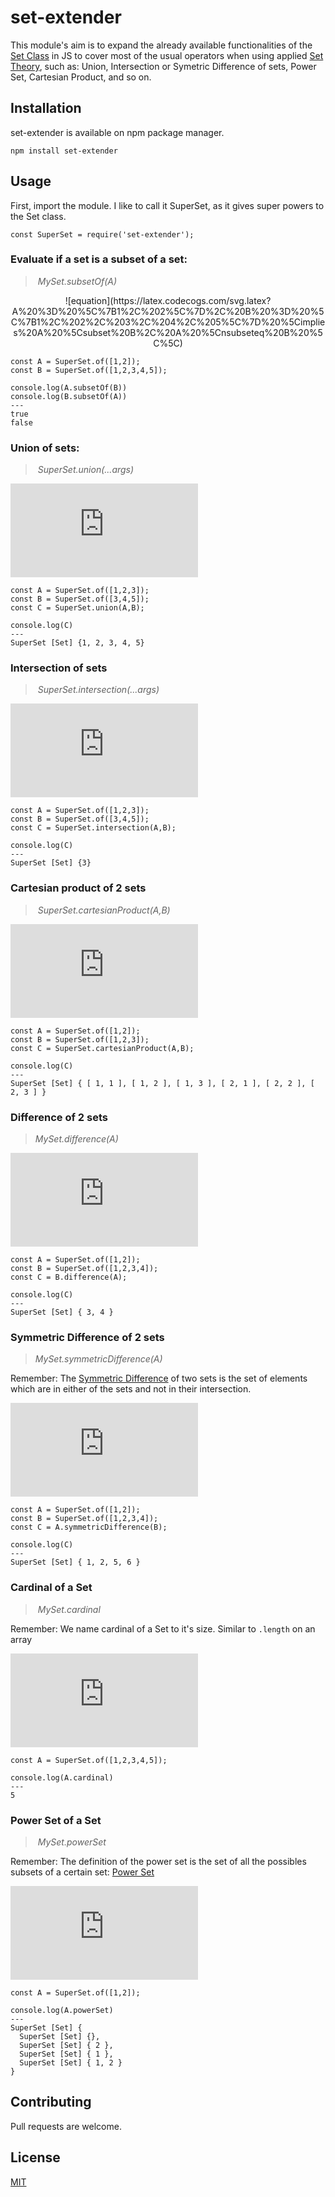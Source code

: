 # set-extender

This module's aim is to expand the already available functionalities of the [Set Class]('https://developer.mozilla.org/en-US/docs/Web/JavaScript/Reference/Global_Objects/Set') in JS to cover most of the usual operators when using applied [Set Theory]('https://en.wikipedia.org/wiki/Set_theory'), such as: Union, Intersection or Symetric Difference of sets, Power Set, Cartesian Product, and so on.

## Installation

set-extender is available on npm package manager.

```
npm install set-extender
```

## Usage

First, import the module. I like to call it SuperSet, as it gives super powers to the Set class.

```
const SuperSet = require('set-extender');
```

### Evaluate if a set is a subset of a set: 
> _MySet.subsetOf(A)_

<p align="center">
![equation](https://latex.codecogs.com/svg.latex?A%20%3D%20%5C%7B1%2C%202%5C%7D%2C%20B%20%3D%20%5C%7B1%2C%202%2C%203%2C%204%2C%205%5C%7D%20%5Cimplies%20A%20%5Csubset%20B%2C%20A%20%5Cnsubseteq%20B%20%5C%5C)
</p>

```
const A = SuperSet.of([1,2]);
const B = SuperSet.of([1,2,3,4,5]);
```

```
console.log(A.subsetOf(B))
console.log(B.subsetOf(A))
---
true
false
```

### Union of sets: 
> _SuperSet.union(...args)_

<!---
\begin{array}{c}
A = \{1, 2, 3\} \\
B = \{3, 4, 5\} \\
A \cup B = \{1, 2, 3, 4, 5\} \\
\end{array}
--->

![equation](https://latex.codecogs.com/svg.latex?%5Cbegin%7Barray%7D%7Bc%7D%20A%20%3D%20%5C%7B1%2C%202%2C%203%5C%7D%20%5C%5C%20B%20%3D%20%5C%7B3%2C%204%2C%205%5C%7D%20%5C%5C%20A%20%5Ccup%20B%20%3D%20%5C%7B1%2C%202%2C%203%2C%204%2C%205%5C%7D%20%5C%5C%20%5Cend%7Barray%7D)

```
const A = SuperSet.of([1,2,3]);
const B = SuperSet.of([3,4,5]);
const C = SuperSet.union(A,B);
```

```
console.log(C)
---
SuperSet [Set] {1, 2, 3, 4, 5}
```

### Intersection of sets
> _SuperSet.intersection(...args)_

<!---
\begin{array}{c}
A = \{1, 2, 3\} \\
B = \{3, 4, 5\} \\
A \cap B = \{3\} \\
\end{array}
--->

![equation](https://latex.codecogs.com/svg.latex?%5Cbegin%7Barray%7D%7Bc%7D%20A%20%3D%20%5C%7B1%2C%202%2C%203%5C%7D%20%5C%5C%20B%20%3D%20%5C%7B3%2C%204%2C%205%5C%7D%20%5C%5C%20A%20%5Ccap%20B%20%3D%20%5C%7B3%5C%7D%20%5C%5C%20%5Cend%7Barray%7D)

```
const A = SuperSet.of([1,2,3]);
const B = SuperSet.of([3,4,5]);
const C = SuperSet.intersection(A,B);
```

```
console.log(C)
---
SuperSet [Set] {3}
```

### Cartesian product of 2 sets
> _SuperSet.cartesianProduct(A,B)_

<!---
\begin{array}{c}
A = \{1, 2\} \\
B = \{1, 2, 3\} \\
A \times B = \{ (1,1),(1,2),(1,3),(2,1),(2,2),(2,3)
    \} \\
\end{array}
--->

![equation](https://latex.codecogs.com/svg.latex?%5Cbegin%7Barray%7D%7Bc%7D%20A%20%3D%20%5C%7B1%2C%202%5C%7D%20%5C%5C%20B%20%3D%20%5C%7B1%2C%202%2C%203%5C%7D%20%5C%5C%20A%20%5Ctimes%20B%20%3D%20%5C%7B%20%281%2C1%29%2C%281%2C2%29%2C%281%2C3%29%2C%282%2C1%29%2C%282%2C2%29%2C%282%2C3%29%20%5C%7D%20%5C%5C%20%5Cend%7Barray%7D)

```
const A = SuperSet.of([1,2]);
const B = SuperSet.of([1,2,3]);
const C = SuperSet.cartesianProduct(A,B);
```

```
console.log(C)
---
SuperSet [Set] { [ 1, 1 ], [ 1, 2 ], [ 1, 3 ], [ 2, 1 ], [ 2, 2 ], [ 2, 3 ] }
```

### Difference of 2 sets
> _MySet.difference(A)_

<!---
\begin{array}{c}
A = \{1, 2\} \\
B = \{1, 2, 3, 4\} \\
B  \setminus A = \{ 3,4\} 
\end{array}
--->

![equation](https://latex.codecogs.com/svg.latex?%5Cbegin%7Barray%7D%7Bc%7D%20A%20%3D%20%5C%7B1%2C%202%5C%7D%20%5C%5C%20B%20%3D%20%5C%7B1%2C%202%2C%203%2C%204%5C%7D%20%5C%5C%20B%20%5Csetminus%20A%20%3D%20%5C%7B%203%2C4%5C%7D%20%5Cend%7Barray%7D)

```
const A = SuperSet.of([1,2]);
const B = SuperSet.of([1,2,3,4]);
const C = B.difference(A);
```

```
console.log(C)
---
SuperSet [Set] { 3, 4 }
```

### Symmetric Difference of 2 sets
> _MySet.symmetricDifference(A)_

Remember: The [Symmetric Difference]('https://en.wikipedia.org/wiki/Symmetric_difference') of two sets is the set of elements which are in either of the sets and not in their intersection.

<!---
\begin{array}{c}
A = \{1, 2, 3, 4\} \\
B = \{3, 4, 5, 6\} \\
A  \triangle B = \{ 1,2,5,6\} 
\end{array}
--->

![equation](https://latex.codecogs.com/svg.latex?%5Cbegin%7Barray%7D%7Bc%7D%20A%20%3D%20%5C%7B1%2C%202%2C%203%2C%204%5C%7D%20%5C%5C%20B%20%3D%20%5C%7B3%2C%204%2C%205%2C%206%5C%7D%20%5C%5C%20A%20%5Ctriangle%20B%20%3D%20%5C%7B%201%2C2%2C5%2C6%5C%7D%20%5Cend%7Barray%7D)

```
const A = SuperSet.of([1,2]);
const B = SuperSet.of([1,2,3,4]);
const C = A.symmetricDifference(B);
```

```
console.log(C)
---
SuperSet [Set] { 1, 2, 5, 6 }
```

### Cardinal of a Set
> _MySet.cardinal_

Remember: We name cardinal of a Set to it's size. Similar to `.length` on an array

<!---
\begin{array}{l}
A = \{1, 2, 3, 4, 5\} \\
|A| = 5 \\
\end{array}
--->

![equation](https://latex.codecogs.com/svg.latex?%5Cbegin%7Barray%7D%7Bl%7D%20A%20%3D%20%5C%7B1%2C%202%2C%203%2C%204%2C%205%5C%7D%20%5C%5C%20%7CA%7C%20%3D%205%20%5C%5C%20%5Cend%7Barray%7D)

```
const A = SuperSet.of([1,2,3,4,5]);
```

```
console.log(A.cardinal)
---
5
```

### Power Set of a Set
> _MySet.powerSet_

Remember: The definition of the power set is the set of all the possibles subsets of a certain set: [Power Set]('https://en.wikipedia.org/wiki/Power_set')

<!---
\begin{array}{c}
A = \{1, 2\} \\
\mathcal{P}(A) = \{ \{\},  \{1\}, \{2\}, \{1,2\} \} \\
\end{array}

--->

![equation](https://latex.codecogs.com/svg.latex?%5Cbegin%7Barray%7D%7Bc%7D%20A%20%3D%20%5C%7B1%2C%202%5C%7D%20%5C%5C%20%5Cmathcal%7BP%7D%28A%29%20%3D%20%5C%7B%20%5C%7B%5C%7D%2C%20%5C%7B1%5C%7D%2C%20%5C%7B2%5C%7D%2C%20%5C%7B1%2C2%5C%7D%20%5C%7D%20%5C%5C%20%5Cend%7Barray%7D)

```
const A = SuperSet.of([1,2]);
```

```
console.log(A.powerSet)
---
SuperSet [Set] {
  SuperSet [Set] {},
  SuperSet [Set] { 2 },
  SuperSet [Set] { 1 },
  SuperSet [Set] { 1, 2 } 
}
```

## Contributing
Pull requests are welcome.

## License
[MIT](https://choosealicense.com/licenses/mit/)
